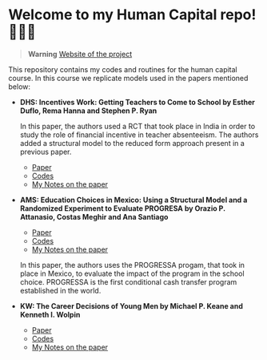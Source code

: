 # Welcome to my Human Capital repo! 🙋🏽‍♂️

> **Warning**
> [Website of the project](https://angelofgdsantos.github.io/human-capital/md/intro.html)

This repository contains my codes and routines for the human capital course. In this course we replicate models used in the papers mentioned below:
 * **DHS: Incentives Work: Getting Teachers to Come to School by Esther Duflo, Rema Hanna and Stephen P. Ryan** 
      
	In this paper, the authors used a RCT that took place in India in order to study the role of financial incentive in teacher absenteeism. The authors added a structural model to the reduced form approach present in a previous paper. 
	
	* [Paper](papers/dhr.pdf)
	* [Codes](codes/dhr/)
	* [My Notes on the paper](notes/dhr_notes.pdf)
  
 * **AMS: Education Choices in Mexico: Using a Structural Model and a Randomized Experiment to Evaluate PROGRESA by Orazio P. Attanasio, Costas Meghir and Ana Santiago**
 
	* [Paper](papers/ams.pdf) 
 	* [Codes](codes/ams/)
	* [My Notes on the paper](notes/ams_notes.pdf)
      
	In this paper, the authors uses the PROGRESSA progam, that took in place in Mexico, to evaluate the impact of the program in the school choice. PROGRESSA is the first conditional cash transfer program established in the world. 

* **KW: The Career Decisions of Young Men by Michael P. Keane and Kenneth I. Wolpin**

	* [Paper](papers/kw.pdf)
	* [Codes](codes/kw/)
    * [My Notes on the paper](notes/kw_notes.pdf)

  
